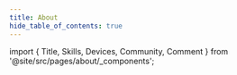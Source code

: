 ```yaml
---
title: About
hide_table_of_contents: true
---
```


import { Title, Skills, Devices, Community, Comment } from '@site/src/pages/about/\_components';

<div style={{maxWidth: '664px', margin: 'auto'}}>

<Title />

## # Personal Introduction

🎓 I am a middle school student from Hangzhou, China.

💻 Passionate about mathematics and programming, enthusiastic about technology, and enjoy exploring new things.

💡 Strong self-learning ability and problem-solving skills, good at independent thinking and hands-on practice.

🛠️ Focus on clean and standardized code, pursuing clear structure and consistent style.

✍️ Enjoy organizing the learning process and recording thoughts for convenient communication and sharing.

## # Website Introduction

My personal website for sharing technical notes, project experience, and learning insights.

Built with [Docusaurus](https://docusaurus.io) and open-sourced on [GitHub](https://github.com/lailai0916/lailai0916.github.io).

## # My Nickname

My nickname is **lailai**. Since this name is quite common, I often have trouble registering accounts.

To solve this, I usually add my birthday digits **0916**, forming **lailai0916**.

If that is also taken, I convert the digits to hexadecimal **0x394**, forming **lailai0x394**.

:::warning

- **lailai** should always be typeset with all lowercase letters, even when it is the first word in a sentence, paragraph, or title.
- **lailai** is untranslatable content and should always be set in English, even when it appears within text in a language other than English.

:::

## # My Skills

<Skills />

## # My Devices

<Devices />

## # My Community

<Community />

---

<Comment />

</div>
